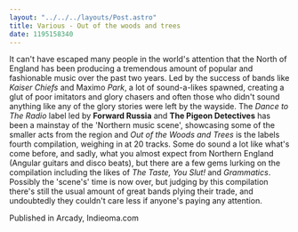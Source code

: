 ```yaml
---
layout: "../../../layouts/Post.astro"
title: Various - Out of the woods and trees
date: 1195158340
---
```

  It can't have escaped many people in the world's attention that the North of England has been producing a tremendous amount of popular and fashionable music over the past two years. Led by the success of bands like <em>Kaiser Chiefs</em> and Maximo <em>Park</em>, a lot of sound-a-likes spawned, creating a glut of poor imitators and glory chasers and often those who didn't sound anything like any of the glory stories were left by the wayside. The <em>Dance to The Radio</em> label led by <strong>Forward Russia</strong> and <strong>The Pigeon Detectives</strong> has been a mainstay of the 'Northern music scene', showcasing some of the smaller acts from the region and <em>Out of the Woods and Trees</em> is the labels fourth compilation, weighing in at 20 tracks. Some do sound a lot like what's come before, and sadly, what you almost expect from Northern England (Angular guitars and disco beats), but there are a few gems lurking on the compilation including the likes of <em>The Taste, You Slut! </em>and<em> Grammatics</em>. Possibly the 'scene's' time is now over, but judging by this compilation there's still the usual amount of great bands plying their trade, and undoubtedly they couldn't care less if anyone's paying any attention.


Published in Arcady, Indieoma.com
